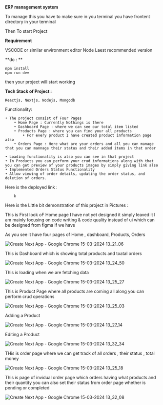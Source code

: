 **ERP management system**

To manage this you have to make sure in you terminal you have frontent directory in your terminal

Then To start Project 

**Requirement**

VSCODE or similar environment editor
Node Laest recommended version


**do : **

    npm install
    npm run dev


then your project will start working 

**Tech Stack of Project :**
        
    Reactjs, Nextjs, Nodejs, Mongodb

Functionality:

    • The project consist of Four Pages 
        • Home Page : Currently Nothings is there
        • Dashboard Page : where we can see our total item listed
        • Products Page : where you can find your all products
            • For every product I have created product information page also
        • Orders Page : Here what are your orders and all you can manage that you can mannage their status and their added items in that order
    
    • Loading functionality is also you can see in that project
    • In Products you can perform your crud informations along with that you can get preview of your products images by simply giving link also
    • Implemented Orders Status Functionality
    • Allow viewing of order details, updating the order status, and deletion of orders.

Here is the deployed link : 

        k

Here is the Little bit demonstration of this project in Pictures : 

This is First look oF Home page I have not yet designed it simply leaved it I am mainly focusing on code writing & code quality instead of ui which can be designed from figma if we have

As you see it have four pages of Home , dashboard, Products, Orders

![Create Next App - Google Chrome 15-03-2024 13_21_06](https://github.com/gaganbansal-geek/erp-entnt-assignment/assets/76611617/633520b9-ecd4-4b1f-81f5-8b4a2a303f2b)

This is Dashboard which is showing total products and toatal orders

![Create Next App - Google Chrome 15-03-2024 13_24_50](https://github.com/gaganbansal-geek/erp-entnt-assignment/assets/76611617/ee597f8f-6fed-4a33-8629-0edbb13cf798)

This is loading when we are fetching data

![Create Next App - Google Chrome 15-03-2024 13_25_27](https://github.com/gaganbansal-geek/erp-entnt-assignment/assets/76611617/ab9cd0f2-cbc3-420a-b591-8c97a9cd73c9)

This is Product Page where all products are coming all along you can perform crud operations

![Create Next App - Google Chrome 15-03-2024 13_25_03](https://github.com/gaganbansal-geek/erp-entnt-assignment/assets/76611617/74f5f025-3c8f-4d83-b973-30a864b1020f)

Adding a Product

![Create Next App - Google Chrome 15-03-2024 13_27_14](https://github.com/gaganbansal-geek/erp-entnt-assignment/assets/76611617/cbe16071-d78d-47b4-9f56-ac28bf3d22cf)

Editing a Product

![Create Next App - Google Chrome 15-03-2024 13_32_34](https://github.com/gaganbansal-geek/erp-entnt-assignment/assets/76611617/54810743-ac5b-4f9a-aa5f-cbd5d39393a8)

THis is order page where we can get track of all orders , their status , total money

![Create Next App - Google Chrome 15-03-2024 13_25_18](https://github.com/gaganbansal-geek/erp-entnt-assignment/assets/76611617/057d9578-af8e-4102-b598-5901b397de9f)

This is page of invidual order page which orders having what products and their quantity you can also set their status from order page whether is pending or completed

![Create Next App - Google Chrome 15-03-2024 13_32_08](https://github.com/gaganbansal-geek/erp-entnt-assignment/assets/76611617/ea0b62cc-bf7f-4384-a2db-a8c02fe72fda)


